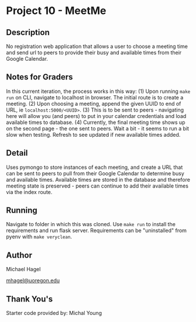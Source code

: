 # Project 10 - MeetMe

## Description
No registration web application that allows a user to choose a meeting time and send url to peers to provide their busy and available times from their Google Calendar.

## Notes for Graders
In this current iteration, the process works in this way:
(1) Upon running `make run` on CLI, navigate to localhost in browser. The initial route is to create a meeting.
(2) Upon choosing a meeting, append the given UUID to end of URL, ie `localhost:5000/<UUID>`.
(3) This is to be sent to peers - navigating here will allow you (and peers) to put in your calendar credentials and load available times to database.
(4) Currently, the final meeting time shows up on the second page - the one sent to peers. Wait a bit - it seems to run a bit slow when testing. Refresh to see updated if new available times added.

## Detail
Uses pymongo to store instances of each meeting, and create a URL that can be sent to peers to pull from their Google Calendar to determine busy and available times. Available times are stored in the database and therefore meeting state is preserved - peers can continue to add their available times via the index route.

## Running
Navigate to folder in which this was cloned. Use `make run` to install the requirements and run flask server. Requirements can be "uninstalled" from pyenv with `make veryclean`.

## Author
Michael Hagel

mhagel@uoregon.edu

## Thank You's
Starter code provided by: Michal Young